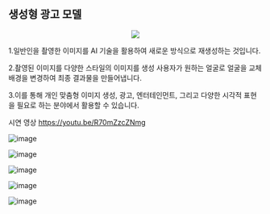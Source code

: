 ## 생성형 광고 모델

<p align="center">
<img src="https://latex.codecogs.com/svg.latex?\huge\textcolor{red}{Hello,\ World!}" />
</p>

1.일반인을 촬영한 이미지를 AI 기술을 활용하여 
새로운 방식으로 재생성하는 것입니다.

2.촬영된 이미지를 다양한 스타일의 이미지를 생성 
사용자가 원하는 얼굴로 얼굴을 교체 
배경을 변경하여 최종 결과물을 만들어냅니다.

3.이를 통해 개인 맞춤형 이미지 생성, 광고, 엔터테인먼트, 
그리고 다양한 시각적 표현을 필요로 하는 분야에서 활용할 수 있습니다.

시연 영상
https://youtu.be/R70mZzcZNmg

![image](https://github.com/user-attachments/assets/d1a23c25-2cd7-4536-8170-42670a422aa2)

![image](https://github.com/user-attachments/assets/c0cc2a02-d3b2-4741-b8ea-cf155db381ac)

![image](https://github.com/user-attachments/assets/f61e5739-cd06-4810-b0bc-f1b7de5a5d69)

![image](https://github.com/user-attachments/assets/fd08968b-fc3d-4908-9f94-ff7088de9b9c)

![image](https://github.com/user-attachments/assets/29931dac-46be-4239-9393-e401e6888390)


